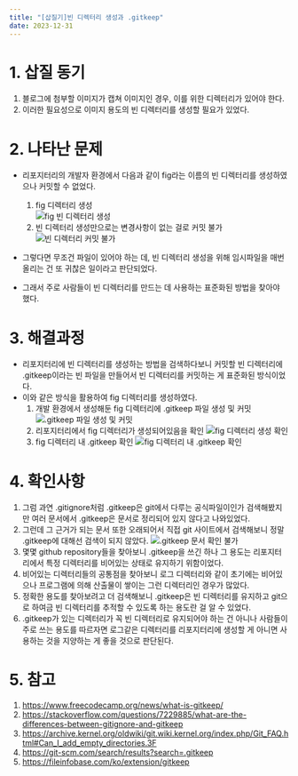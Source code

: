 ```yaml
---
title: "[삽질기]빈 디렉터리 생성과 .gitkeep"
date: 2023-12-31
---
```


# 1. 삽질 동기
  1. 블로그에 첨부할 이미지가 캡쳐 이미지인 경우, 이를 위한 디렉터리가 있어야 한다.
  2. 이러한 필요성으로 이미지 용도의 빈 디렉터리를 생성할 필요가 있었다.

# 2. 나타난 문제
* 리포지터리의 개발자 환경에서 다음과 같이 fig라는 이름의 빈 디렉터리를 생성하였으나 커밋할 수 없었다.
  1. fig 디렉터리 생성   
  ![fig 빈 디렉터리 생성](https://devshin-91.github.io/fig/hard_work/empty_dir_.gitkeep/empty_dir_problem1.png)
  2. 빈 디렉터리 생성만으로는 변경사항이 없는 걸로 커밋 불가
  ![빈 디렉터리 커밋 불가](https://devshin-91.github.io/fig/hard_work/empty_dir_.gitkeep/empty_dir_problem2.png)

* 그렇다면 무조건 파일이 있어야 하는 데, 빈 디렉터리 생성을 위해 임시파일을 매번 올리는 건 또 귀찮은 일이라고 판단되었다.
* 그래서 주로 사람들이 빈 디렉터리를 만드는 데 사용하는 표준화된 방법을 찾아야 했다.

# 3. 해결과정
* 리포지터리에 빈 디렉터리를 생성하는 방법을 검색하다보니 커밋할 빈 디렉터리에 .gitkeep이라는 빈 파일을 만들어서 빈 디렉터리를 커밋하는 게 표준화된 방식이었다.
* 이와 같은 방식을 활용하여 fig 디렉터리를 생성하였다.
  1. 개발 환경에서 생성해둔 fig 디렉터리에 .gitkeep 파일 생성 및 커밋   
  ![.gitkeep 파일 생성 및 커밋](https://devshin-91.github.io/fig/hard_work/empty_dir_.gitkeep/img_.gitkeep1.png)
  2. 리포지터리에서 fig 디렉터리가 생성되어있음을 확인
  ![fig 디렉터리 생성 확인](https://devshin-91.github.io/fig/hard_work/empty_dir_.gitkeep/img_.gitkeep2.png)
  3. fig 디렉터리 내 .gitkeep 확인
  ![fig 디렉터리 내 .gitkeep 확인](https://devshin-91.github.io/fig/hard_work/empty_dir_.gitkeep/img_.gitkeep3.png)

# 4. 확인사항
1. 그럼 과연 .gitignore처럼 .gitkeep은 git에서 다루는 공식파일이인가 검색해봤지만 여러 문서에서 .gitkeep은 문서로 정리되어 있지 않다고 나와있었다.
2. 그런데 그 근거가 되는 문서 또한 오래되어서 직접 git 사이트에서 검색해보니 정말 .gitkeep에 대해선 검색이 되지 않았다.
![.gitkeep 문서 확인 불가](https://devshin-91.github.io/fig/hard_work/empty_dir_.gitkeep/no_doc_.gitkeep.png)
3. 몇몇 github repository들을 찾아보니 .gitkeep을 쓰긴 하나 그 용도는 리포지터리에서 특정 디렉터리를 비어있는 상태로 유지하기 위함이었다.
4. 비어있는 디렉터리들의 공통점을 찾아보니 로그 디렉터리와 같이 초기에는 비어있으나 프로그램에 의해 산출물이 쌓이는 그런 디렉터리인 경우가 많았다.
5. 정확한 용도를 찾아보려고 더 검색해보니 .gitkeep은 빈 디렉터리를 유지하고 git으로 하여금 빈 디렉터리를 추적할 수 있도록 하는 용도란 걸 알 수 있었다.
6. .gitkeep가 있는 디렉터리가 꼭 빈 디렉터리로 유지되어야 하는 건 아니나 사람들이 주로 쓰는 용도를 따르자면 로그같은 디렉터리를 리포지터리에 생성할 게 아니면 사용하는 것을 지양하는 게 좋을 것으로 판단된다.

# 5. 참고
1. https://www.freecodecamp.org/news/what-is-gitkeep/
2. https://stackoverflow.com/questions/7229885/what-are-the-differences-between-gitignore-and-gitkeep
3. https://archive.kernel.org/oldwiki/git.wiki.kernel.org/index.php/Git_FAQ.html#Can_I_add_empty_directories.3F
4. https://git-scm.com/search/results?search=.gitkeep
5. https://fileinfobase.com/ko/extension/gitkeep
